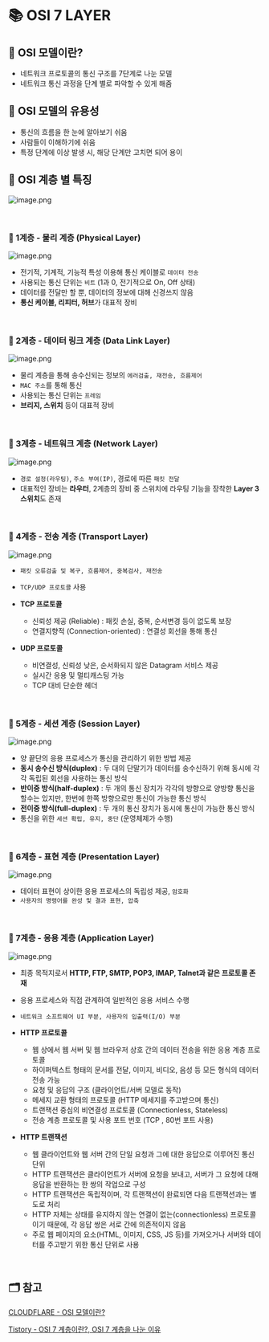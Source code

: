 # 📚 OSI 7 LAYER

## 📖 OSI 모델이란?

- 네트워크 프로토콜의 통신 구조를 7단계로 나눈 모델
- 네트워크 통신 과정을 단계 별로 파악할 수 있게 해줌

## 📖 OSI 모델의 유용성

- 통신의 흐름을 한 눈에 알아보기 쉬움
- 사람들이 이해하기에 쉬움
- 특정 단계에 이상 발생 시, 해당 단계만 고치면 되어 용이

## 📖 OSI 계층 별 특징

![image.png](https://cf-assets.www.cloudflare.com/slt3lc6tev37/6ZH2Etm3LlFHTgmkjLmkxp/59ff240fb3ebdc7794ffaa6e1d69b7c2/osi_model_7_layers.png)

<br/>

### 📍 1계층 - 물리 계층 (Physical Layer)

![image.png](https://cf-assets.www.cloudflare.com/slt3lc6tev37/1HQ1W5P4XAinIdM37DTu4U/900ccdceda346baf03ce8b9f977d2974/osi_model_physical_layer_1.png)

- 전기적, 기계적, 기능적 특성 이용해 통신 케이블로 `데이터 전송`
- 사용되는 통신 단위는 `비트` (1과 0, 전기적으로 On, Off 상태)
- 데이터를 전달만 할 뿐, 데이터의 정보에 대해 신경쓰지 않음
- **통신 케이블, 리피터, 허브**가 대표적 장비

<br/>


### 📍 2계층 - 데이터 링크 계층 (Data Link Layer)

![image.png](https://cf-assets.www.cloudflare.com/slt3lc6tev37/3TLHavXiotb9ayyZFKECf3/9456d1c431cd71ceea7f4b407f076f11/data_link_layer_osi_model.png)

- 물리 계층을 통해 송수신되는 정보의 `에러검출, 재전송, 흐름제어`
- `MAC 주소`를 통해 통신
- 사용되는 통신 단위는 `프레임`
- **브리지, 스위치** 등이 대표적 장비

<br/>

### 📍 3계층 - 네트워크 계층 (Network Layer)

![image.png](https://cf-assets.www.cloudflare.com/slt3lc6tev37/3g2Hv0frHsql5SFauJL5EG/d8cede7b6a780e63413bd86de9eee7f9/osi_model_network_layer_3.png)

- `경로 설정(라우팅)`, `주소 부여(IP)`, 경로에 따른 `패킷 전달`
- 대표적인 장비는 **라우터**, 2계층의 장비 중 스위치에 라우팅 기능을 장착한 **Layer 3 스위치**도 존재

<br/>

### 📍 4계층 - 전송 계층 (Transport Layer)

![image.png](https://cf-assets.www.cloudflare.com/slt3lc6tev37/3OlO75NcADGL3SmEADFDqd/723b8c7639c4e2e6b4febcbe7fd36e0e/osi_model_transport_layer_4.png)

- `패킷 오류검출 및 복구, 흐름제어, 중복검사, 재전송`
- `TCP/UDP 프로토콜` 사용

- **TCP 프로토콜**
    - 신뢰성 제공 (Reliable) : 패킷 손실, 중복, 순서변경 등이 없도록 보장
    - 연결지향적 (Connection-oriented) : 연결성 회선을 통해 통신
- **UDP 프로토콜**
    - 비연결성, 신뢰성 낮은, 순서화되지 않은 Datagram 서비스 제공
    - 실시간 응용 및 멀티캐스팅 가능
    - TCP 대비 단순한 헤더

<br/>

### 📍 5계층 - 세션 계층 (Session Layer)

![image.png](https://cf-assets.www.cloudflare.com/slt3lc6tev37/29mRrgK22AqJVlg2MMlD86/34d8f4071b6cc0d3b03c93f55e4d89b7/osi_model_session_layer_5.png)

- 양 끝단의 응용 프로세스가 통신을 관리하기 위한 방법 제공
- **동시 송수신 방식(duplex)** : 두 대의 단말기가 데이터를 송수신하기 위해 동시에 각각 독립된 회선을 사용하는 통신 방식
- **반이중 방식(half-duplex)** : 두 개의 통신 장치가 각각의 방향으로 양방향 통신을 할수는 있지만, 한번에 한쪽 방향으로만 통신이 가능한 통신 방식
- **전이중 방식(full-duplex)** : 두 개의 통신 장치가 동시에 통신이 가능한 통신 방식
- 통신을 위한 `세션 확립, 유지, 중단` (운영체제가 수행)

<br/>

### 📍 6계층 - 표현 계층 (Presentation Layer)

![image.png](https://cf-assets.www.cloudflare.com/slt3lc6tev37/19L86neKKT8srUkOSe4rf7/ff4c91c94a1790651df7b48433913f59/osi_model_presentation_layer_6.png)

- 데이터 표현이 상이한 응용 프로세스의 독립성 제공, `암호화`
- `사용자의 명령어를 완성 및 결과 표현, 압축`

<br/>

### 📍 7계층 - 응용 계층 (Application Layer)

![image.png](https://cf-assets.www.cloudflare.com/slt3lc6tev37/2rcDKpr4WLqoyAZ7GDKkyJ/7cab96402de7ac5465b86e617da3da4e/osi_model_application_layer_7.png)

- 최종 목적지로서 **HTTP, FTP, SMTP, POP3, IMAP, Talnet과 같은 프로토콜 존재**
- 응용 프로세스와 직접 관계하여 일반적인 응용 서비스 수행
- `네트워크 소프트웨어 UI 부분, 사용자의 입출력(I/O) 부분`

- **HTTP 프로토콜**
    - 웹 상에서 웹 서버 및 웹 브라우저 상호 간의 데이터 전송을 위한 응용 계층 프로토콜
    - 하이퍼텍스트 형태의 문서를 전달, 이미지, 비디오, 음성 등 모든 형식의 데이터 전송 가능
    - 요청 및 응답의 구조 (클라이언트/서버 모델로 동작)
    - 메세지 교환 형태의 프로토콜 (HTTP 메세지를 주고받으며 통신)
    - 트랜잭션 중심의 비연결성 프로토콜 (Connectionless, Stateless)
    - 전송 계층 프로토콜 및 사용 포트 번호 (TCP , 80번 포트 사용)

    
- **HTTP 트랜잭션**
    - 웹 클라이언트와 웹 서버 간의 단일 요청과 그에 대한 응답으로 이루어진 통신 단위
    - HTTP 트랜잭션은 클라이언트가 서버에 요청을 보내고, 서버가 그 요청에 대해 응답을 반환하는 한 쌍의 작업으로 구성
    - HTTP 트랜잭션은 독립적이며, 각 트랜잭션이 완료되면 다음 트랜잭션과는 별도로 처리
    - HTTP 자체는 상태를 유지하지 않는 연결이 없는(connectionless) 프로토콜이기 때문에, 각 응답 쌍은 서로 간에 의존적이지 않음
    - 주로 웹 페이지의 요소(HTML, 이미지, CSS, JS 등)를 가져오거나 서버와 데이터를 주고받기 위한 통신 단위로 사용

<br/>

## 🗂️ 참고

[CLOUDFLARE - OSI 모델이란?](https://www.cloudflare.com/ko-kr/learning/ddos/glossary/open-systems-interconnection-model-osi/)

[Tistory - OSI 7 계층이란?, OSI 7 계층을 나눈 이유](https://shlee0882.tistory.com/110)
